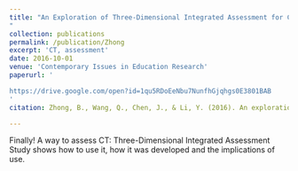 ```yaml
---
title: "An Exploration of Three-Dimensional Integrated Assessment for Computational Thinking
"
collection: publications
permalink: /publication/Zhong
excerpt: 'CT, assessment'
date: 2016-10-01
venue: 'Contemporary Issues in Education Research'
paperurl: '

https://drive.google.com/open?id=1qu5RDoEeNbu7NunfhGjqhgs0E3801BAB
'
citation: Zhong, B., Wang, Q., Chen, J., & Li, Y. (2016). An exploration of three-dimensional integrated assessment for computational thinking. Journal of Educational Computing Research, 53(4), 562-590.

---
```


Finally! A way to assess CT: Three-Dimensional Integrated Assessment 
Study shows how to use it, how it was developed and the implications of use. 
